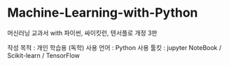 # Machine-Learning-with-Python
머신러닝 교과서 with 파이썬, 싸이킷런, 텐서플로 개정 3판

작성 목적 : 개인 학습용 (독학)
사용 언어 : Python
사용 툴킷 : jupyter NoteBook / Scikit-learn / TensorFlow
